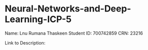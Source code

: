 # Neural-Networks-and-Deep-Learning-ICP-5

Name: Lnu Rumana Thaskeen 
Student ID: 700742859
CRN: 23216

Link to Description: 
